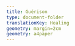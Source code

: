 ```yaml
---
title: Guérison
type: document-folder
translationKey: Healing
geometry: margin=2cm
geometry: a4paper
---
```

